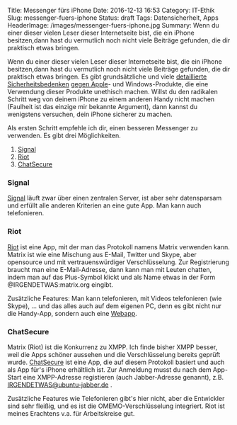 Title: Messenger fürs iPhone
Date: 2016-12-13 16:53
Category: IT-Ethik
Slug: messenger-fuers-iphone
Status: draft
Tags: Datensicherheit, Apps
HeaderImage: /images/messenger-fuers-iphone.jpg
Summary: Wenn du einer dieser vielen Leser dieser Internetseite bist, die ein
iPhone besitzen,<!--more-->dann hast du vermutlich noch nicht viele
Beiträge gefunden, die dir praktisch etwas bringen.

Wenn du einer dieser vielen Leser dieser Internetseite bist, die ein
iPhone besitzen,<!--more-->dann hast du vermutlich noch nicht viele
Beiträge gefunden, die dir praktisch etwas bringen. Es gibt
grundsätzliche und viele [detaillierte Sicherheitsbedenken](https://www.kuketz-blog.de/kein-datenschutz-auf-dem-iphone/)
[gegen Apple](https://www.kuketz-blog.de/ios-android-uebermittlung-von-telefon-verbindungsdaten/)-
und Windows-Produkte, die eine Verwendung dieser Produkte unethisch
machen. Willst du den radikalen Schritt weg von deinem iPhone zu einem
anderen Handy nicht machen (Faulheit ist das einzige mir bekannte
Argument), dann kannst du wenigstens versuchen, dein iPhone sicherer zu
machen.

Als ersten Schritt empfehle ich dir, einen besseren Messenger zu
verwenden. Es gibt drei Möglichkeiten.


1. [Signal](https://signal.org/)
2.  [Riot](https://itunes.apple.com/us/app/vector.im/id1083446067)
3. [ChatSecure](https://itunes.apple.com/us/app/chatsecure/id464200063)

### Signal
[Signal](https://signal.org/) läuft zwar über einen zentralen Server, ist aber sehr datensparsam und erfüllt alle anderen Kriterien an eine gute App. Man kann auch telefonieren. 

### Riot

[Riot](https://riot.im/) ist eine App, mit der man das Protokoll namens
Matrix verwenden kann. Matrix ist wie eine Mischung aus E-Mail, Twitter
und Skype, aber opensource und mit vertrauenswürdiger Verschlüsselung.
Zur Registrierung braucht man eine E-Mail-Adresse, dann kann man mit
Leuten chatten, indem man auf das Plus-Symbol klickt und als Name etwas
in der Form @IRGENDETWAS:matrix.org eingibt.

Zusätzliche Features: Man kann telefonieren, mit Videos telefonieren
(wie Skype), ... und das alles auch auf dem eigenen PC, denn es gibt
nicht nur die Handy-App, sondern auch eine
[Webapp](https://riot.im/app/).

### ChatSecure

Matrix (Riot) ist die Konkurrenz zu XMPP. Ich finde bisher XMPP besser,
weil die Apps schöner aussehen und die Verschlüsselung bereits geprüft
wurde. [ChatSecure](https://chatsecure.org/) ist eine App, die auf
diesem Protokoll basiert und auch als App für's iPhone erhältlich ist.
Zur Anmeldung musst du nach dem App-Start eine XMPP-Adresse registieren
(auch Jabber-Adresse genannt), z.B. IRGENDETWAS@ubuntu-jabber.de .

Zusätzliche Features wie Telefonieren gibt's hier nicht, aber die
Entwickler sind sehr fleißig, und es ist die OMEMO-Verschlüsselung
integriert. Riot ist meines Erachtens v.a. für Arbeitskreise gut.

 

 
